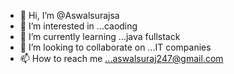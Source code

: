 - 👋 Hi, I’m @Aswalsurajsa
- 👀 I’m interested in ...caoding
- 🌱 I’m currently learning ...java fullstack
- 💞️ I’m looking to collaborate on ...IT companies
- 📫 How to reach me ...aswalsuraj247@gmail.com

<!---
Aswalsurajsa/Aswalsurajsa is a ✨ special ✨ repository because its `README.md` (this file) appears on your GitHub profile.
You can click the Preview link to take a look at your changes.
--->
